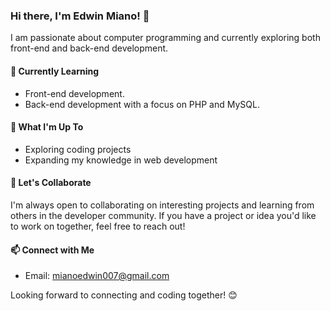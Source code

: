 ### Hi there, I'm Edwin Miano! 👋
I am passionate about computer programming and currently exploring both front-end and back-end development. 

#### 🌱 Currently Learning
- Front-end development.
- Back-end development with a focus on PHP and MySQL.

#### 💼 What I'm Up To
- Exploring coding projects
- Expanding my knowledge in web development

#### 🤝 Let's Collaborate
I'm always open to collaborating on interesting projects and learning from others in the developer community. If you have a project or idea you'd like to work on together, feel free to reach out!

#### 📫 Connect with Me
- Email: mianoedwin007@gmail.com

Looking forward to connecting and coding together! 😊

